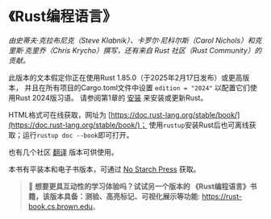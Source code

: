 # 《Rust编程语言》

_由史蒂夫·克拉布尼克（Steve Klabnik）、卡罗尔·尼科尔斯（Carol Nichols）和克里斯·克里乔（Chris Krycho）撰写，还有来自 Rust 社区（Rust Community）的贡献。_

此版本的文本假定你正在使用Rust 1.85.0（于2025年2月17日发布）或更高版本，
并且在所有项目的Cargo.toml文件中设置 `edition = "2024"` 以配置它们使用Rust 2024版习语。
请参阅第1章的 [安装][install]<!-- ignore --> 来安装或更新Rust。

HTML格式可在线获取，网址为
[https://doc.rust-lang.org/stable/book/](https://doc.rust-lang.org/stable/book/)；
使用`rustup`安装Rust后也可离线获取；运行`rustup doc --book`即可打开。

也有几个社区 [翻译][translations]<!-- ignore --> 版本可供使用。

本书有平装本和电子书版本，可通过 [No Starch Press][nsprust] 获取。

[install]: ch01-01-installation.html
[nsprust]: https://nostarch.com/rust-programming-language-2nd-edition
[translations]: appendix-06-translation.html

> **🚨 想要更具互动性的学习体验吗？试试另一个版本的
> 《Rust编程语言》书籍，该版本具备：测验、高亮标记、可视化展示等功能**: <https://rust-book.cs.brown.edu>。